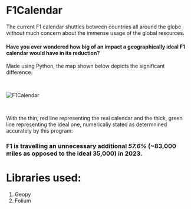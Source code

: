 # F1Calendar

The current F1 calendar shuttles between countries all around the globe without much concern about the immense usage of the global resources. 
#### Have you ever wondered how big of an impact a geographically ideal F1 calendar would have in its reduction? 
Made using Python, the map shown below depicts the significant difference. 

<br>

![F1Calendar](https://github.com/Aditya130805/F1Calendar/assets/61308726/32f62be1-447c-4cff-81db-cc4b19551fde)

<br>

With the thin, red line representing the real calendar and the thick, green line representing the ideal one, numerically stated as determnined accurately by this program:
### F1 is travelling an unnecessary additional *__57.6%__* (~83,000 miles as opposed to the ideal 35,000) in 2023.

# Libraries used:
1. Geopy
2. Folium
